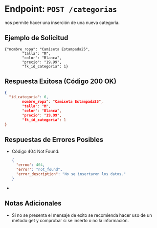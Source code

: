# Endpoint: `POST /categorias`

nos permite hacer una inserción de una nueva categoría.



## Ejemplo de Solicitud
```http
{"nombre_ropa": "Camiseta Estampada25",
        "talla": "M",
        "color": "Blanca",
        "precio": "19.99",
        "fk_id_categoria": 1}
```

## Respuesta Exitosa (Código 200 OK)
```json
{
  "id_categoria": 6,
        nombre_ropa": "Camiseta Estampada25",
        "talla": "M",
        "color": "Blanca",
        "precio": "19.99",
        "fk_id_categoria": 1
}

```

## Respuestas de Errores Posibles
- Código 404 Not Found:

  ```json
  {
    "errno": 404,
    "error": "not_found",
    "error_description": "No se insertaron los datos."
  }
  ```

-

## Notas Adicionales

- Si no se presenta el mensaje de exito se recomienda hacer uso de un metodo get y comprobar si se inserto o no la información.